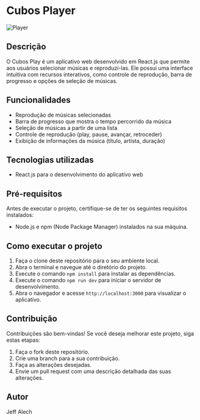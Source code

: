 # Cubos Player
<img src="https://i.imgur.com/dS9XECU.png" alt="Player">

## Descrição

O Cubos Play é um aplicativo web desenvolvido em React.js que permite aos usuários selecionar músicas e reproduzi-las. Ele possui uma interface intuitiva com recursos interativos, como controle de reprodução, barra de progresso e opções de seleção de músicas.

## Funcionalidades

- Reprodução de músicas selecionadas
- Barra de progresso que mostra o tempo percorrido da música
- Seleção de músicas a partir de uma lista
- Controle de reprodução (play, pause, avançar, retroceder)
- Exibição de informações da música (título, artista, duração)

## Tecnologias utilizadas

- React.js para o desenvolvimento do aplicativo web


## Pré-requisitos

Antes de executar o projeto, certifique-se de ter os seguintes requisitos instalados:

- Node.js e npm (Node Package Manager) instalados na sua máquina.

## Como executar o projeto

1. Faça o clone deste repositório para o seu ambiente local.
2. Abra o terminal e navegue até o diretório do projeto.
3. Execute o comando `npm install` para instalar as dependências.
4. Execute o comando `npm run dev` para iniciar o servidor de desenvolvimento.
5. Abra o navegador e acesse `http://localhost:3000` para visualizar o aplicativo.

## Contribuição

Contribuições são bem-vindas! Se você deseja melhorar este projeto, siga estas etapas:

1. Faça o fork deste repositório.
2. Crie uma branch para a sua contribuição.
3. Faça as alterações desejadas.
4. Envie um pull request com uma descrição detalhada das suas alterações.

## Autor

Jeff Alech

